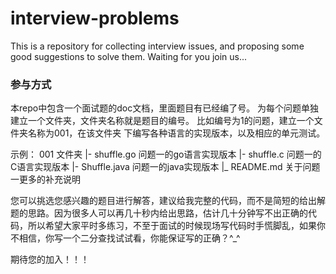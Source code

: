 interview-problems
==================

This is  a repository for collecting interview issues, and proposing some good suggestions to solve them. Waiting for you join us...

### 参与方式
本repo中包含一个面试题的doc文档，里面题目有已经编了号。 
为每个问题单独建立一个文件夹，文件夹名称就是题目的编号。
比如编号为1的问题，建立一个文件夹名称为001，在该文件夹
下编写各种语言的实现版本，以及相应的单元测试。

示例：
001 文件夹
   |- shuffle.go  问题一的go语言实现版本
   |- shuffle.c   问题一的C语言实现版本
   |- Shuffle.java  问题一的java实现版本
   |_ README.md 关于问题一更多的补充说明

您可以挑选您感兴趣的题目进行解答，建议给我完整的代码，而不是简短的给出解题的思路。因为很多人可以再几十秒内给出思路，估计几十分钟写不出正确的代码，所以希望大家平时多练习，不至于面试的时候现场写代码时手慌脚乱，如果你不相信，你写一个二分查找试试看，你能保证写的正确？^_^

期待您的加入！！！
